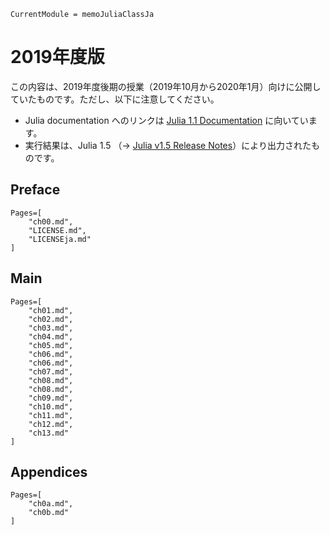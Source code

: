 ```@meta
CurrentModule = memoJuliaClassJa
```
# 2019年度版

この内容は、2019年度後期の授業（2019年10月から2020年1月）向けに公開していたものです。ただし、以下に注意してください。
- Julia documentation へのリンクは [Julia 1.1 Documentation](https://docs.julialang.org/en/v1.1/) に向いています。
- 実行結果は、Julia 1.5 （→ [Julia v1.5 Release Notes](https://docs.julialang.org/en/v1/NEWS/#Julia-v1.5-Release-Notes)）により出力されたものです。

## Preface

```@contents
Pages=[
	"ch00.md",
	"LICENSE.md",
	"LICENSEja.md"
]
```

## Main

```@contents
Pages=[
	"ch01.md",
	"ch02.md",
	"ch03.md",
	"ch04.md",
	"ch05.md",
	"ch06.md",
	"ch06.md",
	"ch07.md",
	"ch08.md",
	"ch08.md",
	"ch09.md",
	"ch10.md",
	"ch11.md",
	"ch12.md",
	"ch13.md"
]
```

## Appendices

```@contents
Pages=[
	"ch0a.md",
	"ch0b.md"
]
```
